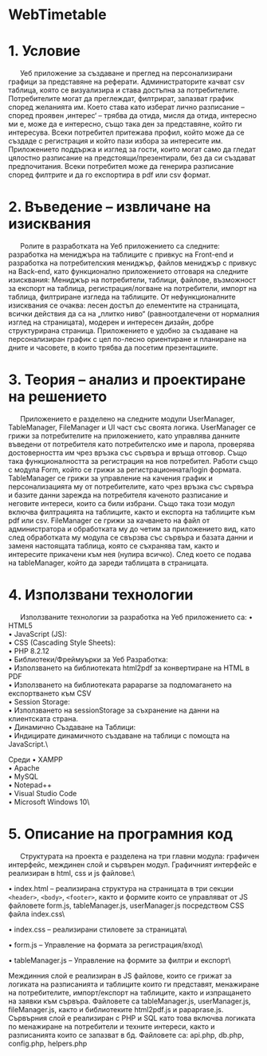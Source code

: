 # WebTimetable

# 1. Условие 
&nbsp;&nbsp;&nbsp;&nbsp;&nbsp;&nbsp;Уеб приложение за създаване и преглед на персонализирани графици за представяне на реферати. Администраторите качват csv таблица, която се визуализира и става достъпна за потребителите. Потребителите могат да преглеждат, филтрират, запазват график според желанията им. Което става като изберат лично разписание – според проявен ‚интерес‘ – трябва да отида, мисля да отида, интересно ми е, може да е интересно, също така ден за представяне, който ги интересува. Всеки потребител притежава профил, който може да се създаде с регистрация и който пази избора за интересите им.  Приложението поддържа и изглед за гости, които могат само да гледат цялостно разписание на предстоящи/презентирали, без да си създават предпочитания.  Всеки потребител може да генерира разписание според филтрите и да го експортира в pdf или csv формат.
# 2. Въведение – извличане на изисквания
&nbsp;&nbsp;&nbsp;&nbsp;&nbsp;&nbsp;Ролите в разработката на Уеб приложението са следните: разработка на мениджъра на таблиците с привкус на Front-end и разработка на потребителския мениджър, файлов мениджър с привкус на Back-end, като функционално приложението отговаря на следните изисквания: Мениджър на потребители, таблици, файлове, възможност за експорт на таблица, регистрация/логване на потребители, импорт на таблица, филтриране изгледа на таблиците. От нефункционалните изисквания се очаква: лесен достъп до елементите на страницата, всички действия да са на „плитко ниво“ (равноотдалечени от нормалния изглед на страницата), модерен и интересен дизайн, добре структурирана страница. Приложението е удобно за създаване на персонализиран график с цел по-лесно ориентиране и планиране на дните и часовете, в които трябва да посетим презентациите.
# 3. Теория – анализ и проектиране на решението
&nbsp;&nbsp;&nbsp;&nbsp;&nbsp;&nbsp;Приложението е разделено на следните модули UserManager, TableManager, FileManager и UI част със своята логика. 
UserManager се грижи за потребителите на приложението, като управлява данните въведени от потребителя като потребителско име и парола, проверява достоверността им чрез връзка със сървъра и връща отговор. Също така функционалността за регистрация на нов потребител. Работи също с модула Form, който се грижи за регистрационната/login формата. 
TableManager се грижи за управление на качения график и персонализацията му от потребителите, като чрез връзка със сървъра и базите данни зарежда на потребителя каченото разписание и неговите интереси, които са били избрани. Също така този модул включва филтрацията на таблиците, както и експорта на таблиците към pdf или csv.
	FileManager се грижи за качването на файл от администратора и обработката му до четим за приложението вид, като след обработката му модула се свързва със сървъра и базата данни и заменя настоящата таблица, която се съхранява там, както и интересите прикачени към нея (нулира всичко). След което се подава на tableManager, който да зареди таблицата в страницата.
# 4. Използвани технологии
&nbsp;&nbsp;&nbsp;&nbsp;&nbsp;&nbsp;Използваните технологии за разработка на Уеб приложението са:
•	HTML5\
•	JavaScript (JS):\
•	CSS (Cascading Style Sheets):\
•	PHP 8.2.12\
•	Библиотеки/Фреймуърки за Уеб Разработка:\
•	Използването на библиотеката html2pdf за конвертиране на HTML в PDF\
•	Използването на библиотеката papaparse за подпомагането на експортването към CSV\
•	Session Storage:\
•	Използването на sessionStorage за съхранение на данни на клиентската страна.\
•	Динамично Създаване на Таблици:\
•	Индицирате динамичното създаване на таблици с помощта на JavaScript.\

Среди
•	XAMPP\
•	Apache\
•	MySQL\
•	Notepad++\
•	Visual Studio Code\
•	Microsoft Windows 10\
# 5. Описание на програмния код 
&nbsp;&nbsp;&nbsp;&nbsp;&nbsp;&nbsp;Структурата на проекта е разделена на три главни модула: графичен интерфейс, междинен слой и сървърен модул. Графичният интерфейс е реализиран в html, css и js файлове:\

•	index.html – реализирана структура на страницата в три секции `<header>`, `<body>`, `<footer>`, както и формите които се управляват от JS файловете form.js, tableManager.js, userManager.js посредством CSS файла index.css\

•	index.css – реализирани стиловете за страницата\

•	form.js – Управление на формата за регистрация/вход\

•	tableManager.js – Управление на формите за филтри и експорт\

Междинния слой е реализиран в JS файлове, които се грижат за логиката на разписанията и таблиците които ги представят, менажиране на потребителите, импорт/експорт на таблиците, както и изпращането на заявки към сървъра. Файловете са tableManager.js, userManager.js, fileManager.js, както и библиотеките html2pdf.js и papaprase.js. \
Сървърния слой е реализиран с PHP и SQL като това включва логиката по менажиране на потребители и техните интереси, както и разписанията които се запазват в бд. Файловете са:  api.php, db.php, config.php, helpers.php


